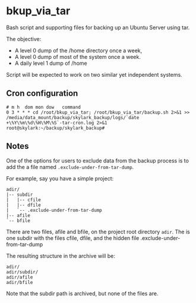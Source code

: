 # bkup_via_tar
Bash script and supporting files for backing up an Ubuntu Server using tar.

The objective:

  * A level 0 dump of the /home directory once a week,
  * A level 0 dump of most of the system once a week.
  * A daily level 1 dump of /home

Script will be expected to work on two similar yet independent systems.

## Cron configuration

```
# m h  dom mon dow   command
0 3 * * * cd /root/bkup_via_tar; /root/bkup_via_tar/backup.sh 2>&1 >> /media/data_mount/backup/skylark_backup/logs/`date +\%Y\%m\%d\%H\%M\%S`-tar-cron.log 2>&1
root@skylark:~/backup/skylark_backup#
```

## Notes
One of the options for users to exclude data from the backup process is to add
the a file named `.exclude-under-from-tar-dump`.

For example, say you have a simple project:

    adir/
    |-- subdir
    |   |-- cfile
    |   |-- dfile
    |   `-- .exclude-under-from-tar-dump
    |-- afile
    `-- bfile

There are two files, afile and bfile, on the project root directory `adir`.  The
is one subdir with the files cfile, dfile, and the hidden file .exclude-under-from-tar-dump

The resulting structure in the archive will be:

    adir/
    adir/subdir/
    adir/afile
    adir/bfile

Note that the subdir path is archived, but none of the files are.

